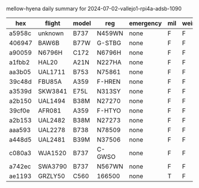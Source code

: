mellow-hyena daily summary for 2024-07-02-vallejo1-rpi4a-adsb-1090

|hex|flight|model|reg|emergency|mil|weirdo|
|--|--|--|--|--|--|--|
|a5958c|unknown|B737|N459WN|none|F|F|
|406947|BAW6B|B77W|G-STBG|none|F|F|
|a90059|N6796H|C172|N6796H|none|F|F|
|a1fbb2|HAL20|A21N|N227HA|none|F|F|
|aa3b05|UAL1711|B753|N75861|none|F|F|
|39c48d|FBU85A|A359|F-HREN|none|F|F|
|a3539d|SKW3841|E75L|N313SY|none|F|F|
|a2b150|UAL1494|B38M|N27270|none|F|F|
|39cf0e|AFR081|A359|F-HTYO|none|F|F|
|a2b153|UAL2482|B38M|N27273|none|F|F|
|aaa593|UAL2278|B738|N78509|none|F|F|
|a448d5|UAL2481|B39M|N37506|none|F|F|
|c080a3|WJA1520|B737|C-GWSO|none|F|F|
|a742ec|SWA3790|B737|N567WN|none|F|F|
|ae1193|GRZLY50|C560|166500|none|T|F|
